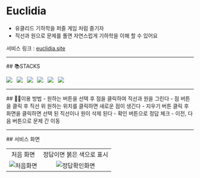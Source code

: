 # Euclidia
- 유클리드 기하학을 퍼즐 게임 처럼 즐기자
- 직선과 원으로 문제를 풀면 자연스럽게 기하학을 이해 할 수 있어요

서비스 링크 : [euclidia.site](https://euclidia.site/)
<hr/>
## 📚STACKS

<p>
  <img src="https://img.shields.io/badge/javascript-F7DF1E?style=for-the-badge&logo=javascript&logoColor=white"> &nbsp
  <img src="https://img.shields.io/badge/typescript-3178C6?style=for-the-badge&logo=typescript&logoColor=white"> &nbsp
  <img src="https://img.shields.io/badge/react-61DAFB?style=for-the-badge&logo=react&logoColor=white"> &nbsp
  <img src="https://img.shields.io/badge/tailwindcss-06B6D4?style=for-the-badge&logo=tailwindcss&logoColor=white"> &nbsp
  <img src="https://img.shields.io/badge/awsamplify-FF9900?style=for-the-badge&logo=awsamplify&logoColor=white"> &nbsp
  <img src="https://img.shields.io/badge/cloudflare-F38020?style=for-the-badge&logo=cloudflare&logoColor=white">
</p>
<hr/>
## 👨‍🏫이용 방법
- 원하는 버튼을 선택 후 점을 클릭하여 직선과 원을 그린다
- 점 버튼을 클릭 후 직선 위 원하는 위치를 클릭하면 새로운 점이 생긴다
- 지우기 버튼 클릭 후 화면을 클릭하면 선택 된 직선이나 원이 삭제 된다
- 확인 버튼으로 정답 체크
- 이전, 다음 버튼으로 문제 간 이동
<hr/>
## 서비스 화면
<table>
  <tr>
    <td align="center">처음 화면</td>
    <td align="center">정답이면 붉은 색으로 표시</td>
  </tr>
  <tr>
    <td align="center"><img src="https://github.com/KimMH853/Euclidia/assets/100124429/5894e761-ba7e-4b69-8c64-fbad1c1a9ae9" alt="처음화면"></td>
    <td align="center"><img src="https://github.com/KimMH853/Euclidia/assets/100124429/bd401ee8-ebf5-49d7-a6e2-1799a9c31408" alt="정답확인화면"></td>
  </tr>
</table>
   

